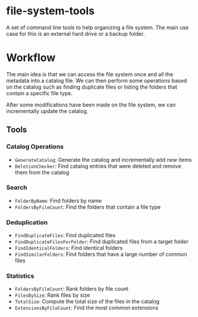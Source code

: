 # file-system-tools

A set of command line tools to help organizing a file system. The main
use case for this is an external hard drive or a backup folder.

# Workflow

The main idea is that we can access the file system once and all the
metadata into a catalog file. We can then perform some operations based
on the catalog such as finding duplicate files or listing the folders
that contain a specific file type.

After some modifications have been made on the file system, we can
incrementally update the catalog.

## Tools

### Catalog Operations

- `GenerateCatalog`: Generate the catalog and incrementally add new items
- `DeletionChecker`: Find catalog entries that were deleted and remove them from the
  catalog

### Search

- `FolderByName`: Find folders by name
- `FoldersByFileCount`: Find the folders that contain a file type

### Deduplication

- `FindDuplicateFiles`: Find duplicated files
- `FindDuplicateFilesForFolder`: Find duplicated files from a target folder
- `FindIdenticalFolders`: Find identical folders
- `FindSimilarFolders`: Find folders that have a large number of common files

### Statistics

- `FoldersByFileCount`: Rank folders by file count
- `FilesBySize`: Rank files by size
- `TotalSize`: Compute the total size of the files in the catalog
- `ExtensionsByFileCount`: Find the most common extensions


